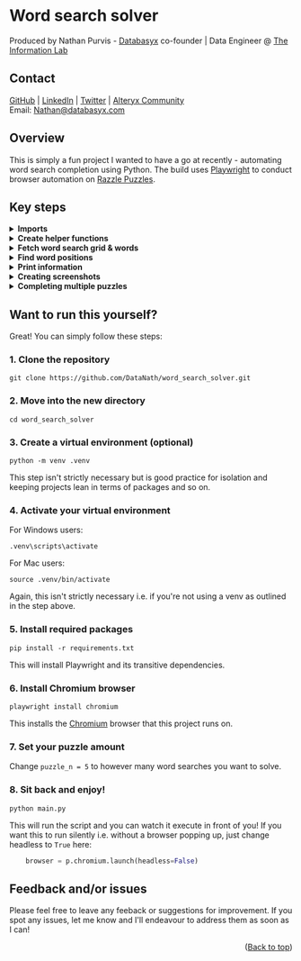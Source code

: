 <h1>Word search solver</h1>
<a id="readme-top"></a>

Produced by Nathan Purvis - [Databasyx](https://www.databasyx.com/) co-founder | Data Engineer @ [The Information Lab](https://www.theinformationlab.co.uk/)

<h2>Contact</h2>

[GitHub](https://github.com/DataNath) | [LinkedIn](https://www.linkedin.com/in/nathan-purvis/) | [Twitter](https://x.com/DataNath) | [Alteryx Community](https://community.alteryx.com/t5/user/viewprofilepage/user-id/307299)  
Email: Nathan@databasyx.com

<h2>Overview</h2>

This is simply a fun project I wanted to have a go at recently - automating word search completion using Python. The build uses [Playwright](https://playwright.dev/python/) to conduct browser automation on [Razzle Puzzles](https://api.razzlepuzzles.com/wordsearch).

<h2>Key steps</h2>

<details>
<summary><strong style="font size 24px:";>Imports</strong></summary>

>
As always we need to bring in any packages we're using. In this case:
- `sync_playwright` is used to launch a browser and conduct our automation within
- `datetime` is used to create a timestamp for our screenshots
- `re` is used for checking regular expression matches and finding their indeces

```python
from playwright.sync_api import sync_playwright
from datetime import datetime as dt
import re
```
</details>

<details>
<summary><strong style="font size 24px;";>Create helper functions</strong></summary>

>
The script has two key functions:
- find_start_and_end_info(): Returns the grid co-ordinates that corrrespond to the start and end indeces of our word matches
- find_page_elements_and_drag(): Takes in the co-ordinates generated by the function above and interacts with the page by dragging from first to last letter (element.drag_to() is a simplification of having explicit steps for mouse down > mouse move > mouse up)

```python
def find_start_and_end_info(expression: str, grid: str, word: str, step: int) -> tuple:
    match = re.search(expression, grid)

    if match.group(1):
        start_index = match.start(1)
        end_index = start_index + (len(word) - 1) * step
    else:
        end_index = match.start(2)
        start_index = end_index + (len(word) - 1) * step

    start_coords = (start_index // width, start_index % width)
    end_coords = (end_index // width, end_index % width)

    return start_coords, end_coords

def find_page_elements_and_drag(start_coords: tuple, end_coords: tuple) -> None:
    start_row, start_col = start_coords
    end_row, end_col = end_coords

    start_box = rows.nth(start_row).locator('div[class="cell cell11"]').nth(start_col)
    end_box = rows.nth(end_row).locator('div[class="cell cell11"]').nth(end_col)

    start_box.drag_to(end_box)
```
</details>

<details>
<summary><strong style="font size 24px;";>Fetch word search grid & words</strong></summary>

>
We start off by navigating to the site and initiating a new medium difficulty game. Once this has loaded we loop through the relevant elements to create a list of the target words and grid rows. Grid rows are then flattened into a string.

```python
with sync_playwright() as p:
    browser = p.chromium.launch(headless=False)
    page = browser.new_page()
    page.goto("https://api.razzlepuzzles.com/wordsearch")

    new_medium_game_button = page.locator("#newGameMedium")
    new_medium_game_button.click()

...

        word_elements = page.locator("#words .word.word-en.word-1")
        word_count = word_elements.count()
        words = [word_elements.nth(i).inner_text() for i in range(word_count)]

        grid_element = page.locator("#wordsearchGrid")
        rows = grid_element.locator('div[class="row row11"]')
        row_count = rows.count()
        lines = [rows.nth(t).inner_text().replace("\n", "") for t in range(row_count)]

        grid = "".join(lines)
```
</details>

<details>
<summary><strong style="font size 24px;";>Find word positions</strong></summary>

>
The script works by dynamically creating regular expressions for each word, for each possible movement in the grid going either 'forwards' or 'backwards' in terms of how we would read it. To do this we also need to find the grid width to manage our offsets. Let's take the word BICYCLE as an example, in an 11 x 11 grid:
- Horizontal: (BICYCLE)|(ELCYCIB)
- Vertical: (B.{10}I.{10}C.{10}Y.{10}C.{10}L.{10}E)|(E.{10}L.{10}C.{10}Y.{10}C.{10}I.{10}B)
- Diagonal down & right: (B.{11}I.{11}C.{11}Y.{11}C.{11}L.{11}E)|(E.{11}L.{11}C.{11}Y.{11}C.{11}I.{11}B)
- Diagonal down & left: (B.{9}I.{9}C.{9}Y.{9}C.{9}L.{9}E)|(E.{9}L.{9}C.{9}Y.{9}C.{9}I.{9}B)

We start this process by creating a nested dictionary of each direction and their respective configs:
- Step: How far apart the letters are in a linear string
- Expression: How to construct the regular expression for this direction

```python
        dir_config = {
            "Horizontal": {
                "step": 1,
                "expression": lambda word, width: f"({word})|({word[::-1]})",
            },
            "Vertical": {
                "step": width,
                "expression": lambda word, width: "("+f".{{{width-1}}}".join(word)+")|("+f".{{{width-1}}}".join(word[::-1])+")"
            },
            "Diagonal down right": {
                "step": width + 1,
                "expression": lambda word, width: "("+f".{{{width}}}".join(word)+")|("+f".{{{width}}}".join(word[::-1])+")"
            },
            "Diagonal down left": {
                "step": width - 1,
                "expression": lambda word, width: "("+f".{{{width-2}}}".join(word)+")|("+f".{{{width-2}}}".join(word[::-1])+")"
            },
        }
```

We can now simply loop through each direction to find which expression is responsible for a match. Once a match is achieved, thanks to our dictionary, we have the step size to pass in and run both helper functions.

```python
        for word in words:
            for dir, config in dir_config.items():
                expression = config["expression"](word, width)
                match = re.search(expression, grid)
                if match:
                    direction_counts[dir] += 1
                    step = config["step"]
                    start_coords, end_coords = find_start_and_end_info(expression, grid, word, step)
                    find_page_elements_and_drag(start_coords, end_coords)
                    break
```
</details>

<details>
<summary><strong style="font size 24px;";>Print information</strong></summary>

>
For better or worse, I always like to spit some information out for the end user to see. Part of this case is showing a breakdown of words found by their direction. Doing this is simple, we can dynamically create a new dictionary from our previously-created nested dictionary. Dictionaryception!

```python
direction_counts = {k: 0 for k in dir_config}
```

This is then used in our overall messaging which looks like so:

```python
        print(f"Starting puzzle {puzzle+1}...")

...

        print("\n".join(f"{direction}: {count}" for direction, count in direction_counts.items()))

...

        print(f"Completed and screenshotted puzzle {puzzle+1} of {puzzle_n}!\n")
```
</details>

<details>
<summary><strong style="font size 24px;";>Creating screenshots</strong></summary>

>
One of the many cool things about Playwright is the ability to screenshot pages. As standard, we can take a snap of certain elements, or the whole page. However, to keep things neet and refined (just the grid and word list), we can also use the 'clip' kwarg to pass in a dynamic area. To do this we find the minimum x and y coordinate of the two elements' bounding box i.e. the top-left most point. From there we can simply define a width and heigh from this point. I added some manual adjustments just for tidiness and preference! Screenshots are then output to a `solves/` directory relative to `main.py`:

```python
        x = min(grid_area["x"], word_area["x"]) - 25
        y = min(grid_area["y"], word_area["y"]) - 100
        right = max(grid_area["x"] + grid_area["width"], word_area["x"] + word_area["width"])
        bottom = max(grid_area["y"] + grid_area["height"], word_area["y"] + word_area["height"])
        screenshot_width = right - x
        screenshot_height = bottom - y

        page.screenshot(path=f"solves/{timestamp}_puzzle{puzzle+1}.png", clip={"x": x, "y": y, "width": screenshot_width+10, "height": screenshot_height})
```
</details>

<details>
<summary><strong style="font size 24px;";>Completing multiple puzzles</strong></summary>

>
I didn't build this project to simply solve one puzzle, hence the bulk of this script being placed in a `for puzzle in range(puzzle_n):` block. To set the amount of word searches we want to complete, all we need to change is the `puzzle_n` variable defined just after our helper functions.

Whilst testing, I noticed that often a pop-up trying to point users towards the site's mobile app would appear. Alongside also needing to find and press a 'new game' button, the script therefore checks whether this is active and handles it if so. If not, we simply move to the next game:

```python
        if puzzle < puzzle_n:
            new_game_button = page.locator("#endGameContent").locator("#newGameBtn")
            new_game_button.wait_for(state="attached")
            new_game_button.click()

            meta_close_button = page.locator("#metaClose")
            if meta_close_button.is_visible() and meta_close_button.is_enabled():
                meta_close_button.click()

            if new_medium_game_button:
                new_medium_game_button.click()
```
</details>

<h2>Want to run this yourself?</h2>

Great! You can simply follow these steps:

<h3>1. Clone the repository</h3>

```shell
git clone https://github.com/DataNath/word_search_solver.git
```

<h3>2. Move into the new directory</h3>

```shell
cd word_search_solver
```

<h3>3. Create a virtual environment (optional)</h3>

```shell
python -m venv .venv
```

This step isn't strictly necessary but is good practice for isolation and keeping projects lean in terms of packages and so on.

<h3>4. Activate your virtual environment</h3>

For Windows users:

```shell
.venv\scripts\activate
```

For Mac users:

```shell
source .venv/bin/activate
```

Again, this isn't strictly necessary i.e. if you're not using a venv as outlined in the step above.

<h3>5. Install required packages</h3>

```shell
pip install -r requirements.txt
```

This will install Playwright and its transitive dependencies.

<h3>6. Install Chromium browser</h3>

```shell
playwright install chromium
```

This installs the [Chromium](https://www.chromium.org/Home/) browser that this project runs on.

<h3>7. Set your puzzle amount</h3>

Change `puzzle_n = 5` to however many word searches you want to solve.

<h3>8. Sit back and enjoy!</h3>

```shell
python main.py
```

This will run the script and you can watch it execute in front of you! If you want this to run silently i.e. without a browser popping up, just change headless to `True` here:

```python
    browser = p.chromium.launch(headless=False)
```

<h2>Feedback and/or issues</h2>

Please feel free to leave any feeback or suggestions for improvement. If you spot any issues, let me know and I'll endeavour to address them as soon as I can!

<p align="right">(<a href="#readme-top">Back to top</a>)</p>